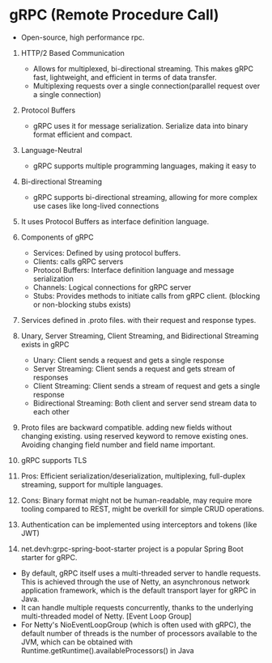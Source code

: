 # gRPC (Remote Procedure Call)
- Open-source, high performance rpc.
1. HTTP/2 Based Communication
    - Allows for multiplexed, bi-directional streaming. This makes gRPC fast, lightweight, and efficient in terms of data transfer.
    - Multiplexing requests over a single connection(parallel request over a single connection)
2. Protocol Buffers
    - gRPC uses it for message serialization. Serialize data into binary format efficient and compact.
3. Language-Neutral
    - gRPC supports multiple programming languages, making it easy to
4. Bi-directional Streaming
    - gRPC supports bi-directional streaming, allowing for more complex use cases like long-lived connections
5. It uses Protocol Buffers as interface definition language. 
6. Components of gRPC
   - Services: Defined by using protocol buffers.
   - Clients: calls gRPC servers
   - Protocol Buffers: Interface definition language and message serialization
   - Channels: Logical connections for gRPC server
   - Stubs: Provides methods to initiate calls from gRPC client. (blocking or non-blocking stubs exists)
7. Services defined in .proto files. with their request and response types.
8. Unary, Server Streaming, Client Streaming, and Bidirectional Streaming exists in gRPC
   - Unary: Client sends a request and gets a single response
   - Server Streaming: Client sends a request and gets stream of responses
   - Client Streaming: Client sends a stream of request and gets a single response
   - Bidirectional Streaming: Both client and server send stream data to each other

9. Proto files are backward compatible. adding new fields without changing existing. using reserved keyword to remove existing ones. Avoiding changing field number and field name important.
10. gRPC supports TLS
11. Pros: Efficient serialization/deserialization, multiplexing, full-duplex streaming, support for multiple languages.
12. Cons: Binary format might not be human-readable, may require more tooling compared to REST, might be overkill for simple CRUD operations.
13. Authentication can be implemented using interceptors and tokens (like JWT)
14. net.devh:grpc-spring-boot-starter project is a popular Spring Boot starter for gRPC.
   -  By default, gRPC itself uses a multi-threaded server to handle requests. This is achieved through the use of Netty, an asynchronous network application framework, which is the default transport layer for gRPC in Java.
   -  It can handle multiple requests concurrently, thanks to the underlying multi-threaded model of Netty. [Event Loop Group]
   - For Netty's NioEventLoopGroup (which is often used with gRPC), the default number of threads is the number of processors available to the JVM, which can be obtained with Runtime.getRuntime().availableProcessors() in Java
